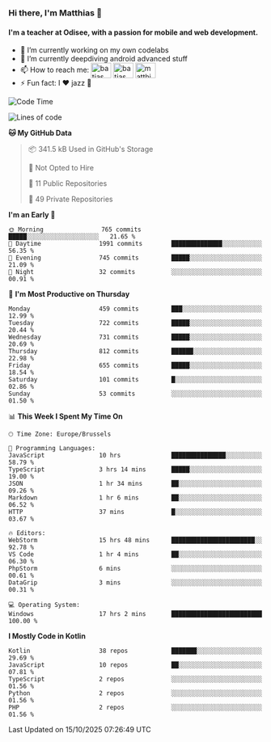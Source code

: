 ### Hi there, I'm Matthias 👋

#### I'm a teacher at Odisee, with a passion for mobile and web development.

- 🔭 I’m currently working on my own codelabs
- 🌱 I’m currently deepdiving android advanced stuff
- 📫 How to reach me: <a href="https://dev.to/batjas" target="_blank"><img align="center" src="https://raw.githubusercontent.com/rahuldkjain/github-profile-readme-generator/master/src/images/icons/Social/devto.svg" alt="batjas" height="30" width="40" /></a>
<a href="https://twitter.com/batjas" target="_blank"><img align="center" src="https://raw.githubusercontent.com/rahuldkjain/github-profile-readme-generator/master/src/images/icons/Social/twitter.svg" alt="batjas" height="30" width="40" /></a>
<a href="https://linkedin.com/in/matthiasdruwé" target="_blank"><img align="center" src="https://raw.githubusercontent.com/rahuldkjain/github-profile-readme-generator/master/src/images/icons/Social/linked-in-alt.svg" alt="matthiasdruwé" height="30" width="40" /></a>
- ⚡ Fun fact: I ❤ jazz 🎷


<!--START_SECTION:waka-->
![Code Time](http://img.shields.io/badge/Code%20Time-1%2C519%20hrs-blue)

![Lines of code](https://img.shields.io/badge/From%20Hello%20World%20I%27ve%20Written-8.6%20million%20lines%20of%20code-blue)

**🐱 My GitHub Data** 

> 📦 341.5 kB Used in GitHub's Storage 
 > 
> 🚫 Not Opted to Hire
 > 
> 📜 11 Public Repositories 
 > 
> 🔑 49 Private Repositories 
 > 
**I'm an Early 🐤** 

```text
🌞 Morning                765 commits         █████░░░░░░░░░░░░░░░░░░░░   21.65 % 
🌆 Daytime                1991 commits        ██████████████░░░░░░░░░░░   56.35 % 
🌃 Evening                745 commits         █████░░░░░░░░░░░░░░░░░░░░   21.09 % 
🌙 Night                  32 commits          ░░░░░░░░░░░░░░░░░░░░░░░░░   00.91 % 
```
📅 **I'm Most Productive on Thursday** 

```text
Monday                   459 commits         ███░░░░░░░░░░░░░░░░░░░░░░   12.99 % 
Tuesday                  722 commits         █████░░░░░░░░░░░░░░░░░░░░   20.44 % 
Wednesday                731 commits         █████░░░░░░░░░░░░░░░░░░░░   20.69 % 
Thursday                 812 commits         ██████░░░░░░░░░░░░░░░░░░░   22.98 % 
Friday                   655 commits         █████░░░░░░░░░░░░░░░░░░░░   18.54 % 
Saturday                 101 commits         █░░░░░░░░░░░░░░░░░░░░░░░░   02.86 % 
Sunday                   53 commits          ░░░░░░░░░░░░░░░░░░░░░░░░░   01.50 % 
```


📊 **This Week I Spent My Time On** 

```text
🕑︎ Time Zone: Europe/Brussels

💬 Programming Languages: 
JavaScript               10 hrs              ███████████████░░░░░░░░░░   58.79 % 
TypeScript               3 hrs 14 mins       █████░░░░░░░░░░░░░░░░░░░░   19.00 % 
JSON                     1 hr 34 mins        ██░░░░░░░░░░░░░░░░░░░░░░░   09.26 % 
Markdown                 1 hr 6 mins         ██░░░░░░░░░░░░░░░░░░░░░░░   06.52 % 
HTTP                     37 mins             █░░░░░░░░░░░░░░░░░░░░░░░░   03.67 % 

🔥 Editors: 
WebStorm                 15 hrs 48 mins      ███████████████████████░░   92.78 % 
VS Code                  1 hr 4 mins         ██░░░░░░░░░░░░░░░░░░░░░░░   06.30 % 
PhpStorm                 6 mins              ░░░░░░░░░░░░░░░░░░░░░░░░░   00.61 % 
DataGrip                 3 mins              ░░░░░░░░░░░░░░░░░░░░░░░░░   00.31 % 

💻 Operating System: 
Windows                  17 hrs 2 mins       █████████████████████████   100.00 % 
```

**I Mostly Code in Kotlin** 

```text
Kotlin                   38 repos            ███████░░░░░░░░░░░░░░░░░░   29.69 % 
JavaScript               10 repos            ██░░░░░░░░░░░░░░░░░░░░░░░   07.81 % 
TypeScript               2 repos             ░░░░░░░░░░░░░░░░░░░░░░░░░   01.56 % 
Python                   2 repos             ░░░░░░░░░░░░░░░░░░░░░░░░░   01.56 % 
PHP                      2 repos             ░░░░░░░░░░░░░░░░░░░░░░░░░   01.56 % 
```




 Last Updated on 15/10/2025 07:26:49 UTC
<!--END_SECTION:waka-->
